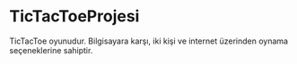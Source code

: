# TicTacToeProjesi

TicTacToe oyunudur. 
Bilgisayara karşı, iki kişi ve internet üzerinden oynama seçeneklerine sahiptir.
